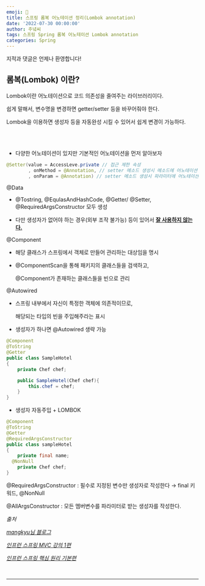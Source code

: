 ```yaml
---
emoji: 🔮
title: 스프링 롬복 어노테이션 정리(Lombok annotation)
date: '2022-07-30 00:00:00'
author: 주녘씨
tags: 스프링 Spring 롬복 어노테이션 Lombok annotation
categories: Spring
---
```


지적과 댓글은 언제나 환영합니다!

## **롬복(Lombok) 이란?**

Lombok이란 어노테이션으로 코드 의존성을 줄여주는 라이브러리이다. 

쉽게 말해서, 변수명을 변경하면 getter/setter 등을 바꾸어줘야 한다.

Lombok을 이용하면 생성자 등을 자동완성 시킬 수 있어서 쉽게 변경이 가능하다.

<br/><br/>

- 다양한 어노테이션이 있지만 기본적인 어노테이션을 먼저 알아보자

```java
@Setter(value = AccessLeve.private // 접근 제한 속성
		, onMethod = @Annotation, // setter 메소드 생성시 메소드에 어노테이션 지정
		, onParam = @Annotation) // setter 메소드 생성시 파라미터에 어노테이션 지정
```

@Data

- @Tostring, @EqulasAndHashCode, @Getter/ @Setter, @RequiredArgsConstructor 모두 생성

- 다만 생성자가 없어야 하는 경우(외부 조작 불가능) 등이 있어서 <u>**잘 사용하지 않는다.**</u>

@Component

- 해당 클래스가 스프링에서 객체로 만들어 관리하는 대상임을 명시
- @ComponentScan을 통해 패키지의 클래스들을 검색하고,
	
	@Component가 존재하는 클래스들을 빈으로 관리

@Autowired

- 스프링 내부에서 자신이 특정한 객체에 의존적이므로, 

	해당되는 타입의 빈을 주입해주라는 표시


- 생성자가 하나면 @Autowired 생략 가능

```java
@Component
@ToString
@Getter
public class SampleHotel
{
	private Chef chef;

	public SampleHotel(Chef chef){
		this.chef = chef;
	}
}
```

- 생성자 자동주입 + LOMBOK

```java
@Component
@ToString
@Getter
@RequiredArgsConstructor
public class sampleHotel
{
	private final name;
  @NonNull
	private Chef chef;
}

```

@RequiredArgsConstructor : 필수로 지정된 변수만 생성자로 작성한다 → final 키워드, @NonNull

@AllArgsConstructor : 모든 멤버변수를 파라미터로 받는 생성자를 작성한다.

*출처*

*[mangkyu님 블로그](https://mangkyu.tistory.com/125)*

*[인프런 스프링 MVC 강의 1편](https://www.inflearn.com/course/%EC%8A%A4%ED%94%84%EB%A7%81-mvc-1#)*

*[인프런 스프링 핵심 원리 기본편](https://www.inflearn.com/course/%EC%8A%A4%ED%94%84%EB%A7%81-%ED%95%B5%EC%8B%AC-%EC%9B%90%EB%A6%AC-%EA%B8%B0%EB%B3%B8%ED%8E%B8/)*

<br/>

---


```toc

```